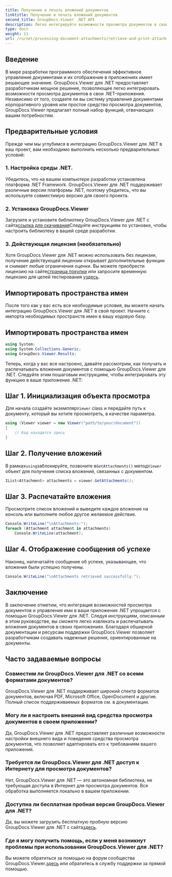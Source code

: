 ```yaml
---
title: Получение и печать вложений документов
linktitle: Получение и печать вложений документов
second_title: GroupDocs.Viewer .NET API
description: Легко интегрируйте возможности просмотра документов в свои приложения .NET с помощью GroupDocs.Viewer для .NET. Легко извлекайте и распечатывайте вложения к документам.
type: docs
weight: 11
url: /ru/net/processing-document-attachments/retrieve-and-print-attachments/
---
```

## Введение
В мире разработки программного обеспечения эффективное управление документами и их отображение в приложениях имеет решающее значение. GroupDocs.Viewer для .NET предоставляет разработчикам мощное решение, позволяющее легко интегрировать возможности просмотра документов в свои .NET-приложения. Независимо от того, создаете ли вы систему управления документами корпоративного уровня или простое средство просмотра документов, GroupDocs.Viewer предлагает полный набор функций, отвечающих вашим потребностям.
## Предварительные условия
Прежде чем мы углубимся в интеграцию GroupDocs.Viewer для .NET в ваш проект, вам необходимо выполнить несколько предварительных условий:
### 1. Настройка среды .NET.
Убедитесь, что на вашем компьютере разработки установлена платформа .NET Framework. GroupDocs.Viewer для .NET поддерживает различные версии платформы .NET, поэтому убедитесь, что вы используете совместимую версию для своего проекта.
### 2. Установка GroupDocs.Viewer
 Загрузите и установите библиотеку GroupDocs.Viewer для .NET с сайта[ссылка для скачивания](https://releases.groupdocs.com/viewer/net/)Следуйте инструкциям по установке, чтобы настроить библиотеку в вашей среде разработки.
### 3. Действующая лицензия (необязательно)
 Хотя GroupDocs.Viewer для .NET можно использовать без лицензии, получение действующей лицензии открывает дополнительные функции и снимает любые ограничения оценки. Вы можете приобрести лицензию на сайте[страница покупки](https://purchase.groupdocs.com/buy) или запросите временную лицензию для целей тестирования у[здесь](https://purchase.groupdocs.com/temporary-license/).

## Импортировать пространства имен
После того как у вас есть все необходимые условия, вы можете начать интеграцию GroupDocs.Viewer для .NET в свой проект. Начните с импорта необходимых пространств имен в вашу кодовую базу.
## Импортировать пространства имен
```csharp
using System;
using System.Collections.Generic;
using GroupDocs.Viewer.Results;
```

Теперь, когда у вас все настроено, давайте рассмотрим, как получать и распечатывать вложения документов с помощью GroupDocs.Viewer для .NET. Следуйте этим пошаговым инструкциям, чтобы интегрировать эту функцию в ваше приложение .NET:
## Шаг 1. Инициализация объекта просмотра
 Для начала создайте экземпляр`Viewer` class и передайте путь к документу, который вы хотите просмотреть, в качестве параметра.
```csharp
using (Viewer viewer = new Viewer("path/to/your/document"))
{
    // Код находится здесь
}
```
## Шаг 2. Получение вложений
 В рамках`using`заблокируйте, позвоните в`GetAttachments()` метод`Viewer` объект для получения списка вложений, связанных с документом.
```csharp
IList<Attachment> attachments = viewer.GetAttachments();
```
## Шаг 3. Распечатайте вложения
Просмотрите список вложений и выведите каждое вложение на консоль или выполните любое другое желаемое действие.
```csharp
Console.WriteLine("\nAttachments:");
foreach (Attachment attachment in attachments)
    Console.WriteLine(attachment);
```
## Шаг 4. Отображение сообщения об успехе
Наконец, напечатайте сообщение об успехе, указывающее, что вложения были успешно получены.
```csharp
Console.WriteLine("\nAttachments retrieved successfully.");
```

## Заключение
В заключение отметим, что интеграция возможностей просмотра документов и управления ими в ваши приложения .NET упрощается с помощью GroupDocs.Viewer для .NET. Следуя инструкциям, описанным в этом руководстве, вы сможете легко извлекать и распечатывать вложения документов в своих приложениях. Благодаря обширной документации и ресурсам поддержки GroupDocs.Viewer позволяет разработчикам создавать надежные решения, ориентированные на документы.
## Часто задаваемые вопросы
### Совместим ли GroupDocs.Viewer для .NET со всеми форматами документов?
GroupDocs.Viewer для .NET поддерживает широкий спектр форматов документов, включая PDF, Microsoft Office, OpenDocument и другие. Полный список поддерживаемых форматов см. в документации.
### Могу ли я настроить внешний вид средства просмотра документов в своем приложении?
Да, GroupDocs.Viewer для .NET предоставляет различные возможности настройки внешнего вида и поведения средства просмотра документов, что позволяет адаптировать его к требованиям вашего приложения.
### Требуется ли GroupDocs.Viewer для .NET доступ к Интернету для просмотра документов?
Нет, GroupDocs.Viewer для .NET — это автономная библиотека, не требующая доступа в Интернет для просмотра документов. Вся обработка выполняется локально в вашем приложении.
### Доступна ли бесплатная пробная версия GroupDocs.Viewer для .NET?
 Да, вы можете загрузить бесплатную пробную версию GroupDocs.Viewer для .NET с сайта[здесь](https://releases.groupdocs.com/).
### Где я могу получить помощь, если у меня возникнут проблемы при использовании GroupDocs.Viewer для .NET?
 Вы можете обратиться за помощью на форум сообщества GroupDocs.Viewer.[здесь](https://forum.groupdocs.com/c/viewer/9) или обратитесь в службу поддержки за прямой помощью.